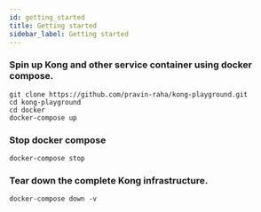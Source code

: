 ```yaml
---
id: getting_started
title: Getting started
sidebar_label: Getting started
---
```


### Spin up Kong and other service container using docker compose.

```shell script
git clone https://github.com/pravin-raha/kong-playground.git
cd kong-playground
cd docker
docker-compose up
```
### Stop docker compose

```shell script
docker-compose stop
```

### Tear down the complete Kong infrastructure.

```shell script
docker-compose down -v
```
